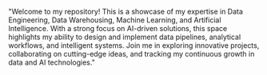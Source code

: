 "Welcome to my repository! This is a showcase of my expertise in Data Engineering, Data Warehousing, Machine Learning, and Artificial Intelligence. With a strong focus on AI-driven solutions, this space highlights my ability to design and implement data pipelines, analytical workflows, and intelligent systems. Join me in exploring innovative projects, collaborating on cutting-edge ideas, and tracking my continuous growth in data and AI technologies."
<!---
tonyjacobscloudpro/tonyjacobscloudpro is a ✨ special ✨ repository because its `README.md` (this file) appears on your GitHub profile.
You can click the Preview link to take a look at your changes.
--->
